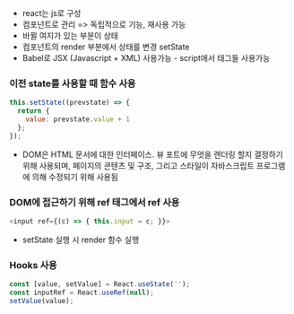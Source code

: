 * react는 js로 구성
* 컴포넌트로 관리 => 독립적으로 기능, 재사용 가능
* 바뀔 여지가 있는 부분이 상태
* 컴포넌트의 render 부분에서 상태를 변경 setState
* Babel로 JSX (Javascript + XML) 사용가능 - script에서 태그들 사용가능
### 이전 state를 사용할 때 함수 사용
```javascript
this.setState((prevstate) => {
  return {
    value: prevstate.value + 1
  };
});
```
* DOM은 HTML 문서에 대한 인터페이스. 뷰 포트에 무엇을 렌더링 할지 결정하기 위해 사용되며, 페이지의 콘텐츠 및 구조, 그리고 스타일이 자바스크립트 프로그램에 의해 수정되기 위해 사용됨
### DOM에 접근하기 위해 ref 태그에서 ref 사용
```javascript
<input ref={(c) => { this.input = c; }}>
```
* setState 실행 시 render 함수 실행
### Hooks 사용
```javascript
const [value, setValue] = React.useState('');
const inputRef = React.useRef(null);
setValue(value);
```
